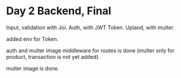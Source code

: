# Day 2 Backend, Final

Input, validation with Joi.
Auth, with JWT Token.
Uplaod, with multer.

added env for Token.

auth and multer image middleware for routes is done (multer only for product, transaction is not yet added).

multer image is done.